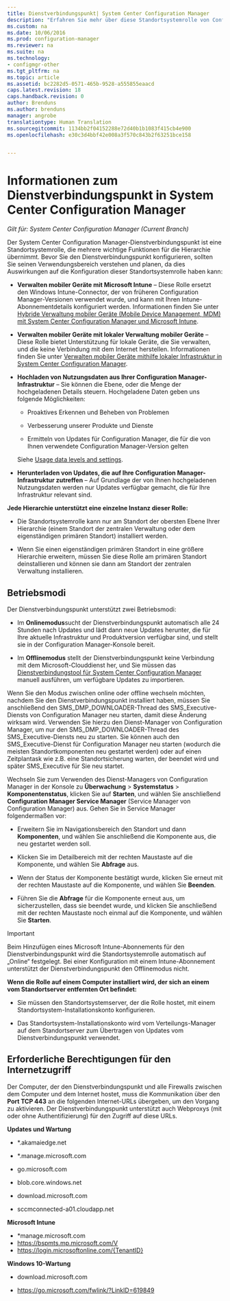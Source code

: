 ```yaml
---
title: Dienstverbindungspunkt| System Center Configuration Manager
description: "Erfahren Sie mehr über diese Standortsystemrolle von Configuration Manager, und verstehen und planen Sie den Verwendungsbereich."
ms.custom: na
ms.date: 10/06/2016
ms.prod: configuration-manager
ms.reviewer: na
ms.suite: na
ms.technology:
- configmgr-other
ms.tgt_pltfrm: na
ms.topic: article
ms.assetid: bc2282d5-0571-465b-9528-a555855eaacd
caps.latest.revision: 18
caps.handback.revision: 0
author: Brenduns
ms.author: brenduns
manager: angrobe
translationtype: Human Translation
ms.sourcegitcommit: 1134bb2f04152288e72d40b1b1083f415cb4e900
ms.openlocfilehash: e30c3d4bbf42e008a3f570c843b2f63251bce158


---
```

# <a name="about-the-service-connection-point-in-system-center-configuration-manager"></a>Informationen zum Dienstverbindungspunkt in System Center Configuration Manager

*Gilt für: System Center Configuration Manager (Current Branch)*

Der System Center Configuration Manager-Dienstverbindungspunkt ist eine Standortsystemrolle, die mehrere wichtige Funktionen für die Hierarchie übernimmt. Bevor Sie den Dienstverbindungspunkt konfigurieren, sollten Sie seinen Verwendungsbereich verstehen und planen, da dies Auswirkungen auf die Konfiguration dieser Standortsystemrolle haben kann:  

-   **Verwalten mobiler Geräte mit Microsoft Intune** – Diese Rolle ersetzt den Windows Intune-Connector, der von früheren Configuration Manager-Versionen verwendet wurde, und kann mit Ihren Intune-Abonnementdetails konfiguriert werden. Informationen finden Sie unter [Hybride Verwaltung mobiler Geräte (Mobile Device Management, MDM) mit System Center Configuration Manager und Microsoft Intune](../../../../mdm/plan-design/hybrid-mobile-device-management.md).  

-   **Verwalten mobiler Geräte mit lokaler Verwaltung mobiler Geräte** – Diese Rolle bietet Unterstützung für lokale Geräte, die Sie verwalten, und die keine Verbindung mit dem Internet herstellen. Informationen finden Sie unter [Verwalten mobiler Geräte mithilfe lokaler Infrastruktur in System Center Configuration Manager](../../../../mdm/understand/manage-mobile-devices-with-on-premises-infrastructure.md).  

-   **Hochladen von Nutzungsdaten aus Ihrer Configuration Manager-Infrastruktur** – Sie können die Ebene, oder die Menge der hochgeladenen Details steuern. Hochgeladene Daten geben uns folgende Möglichkeiten:  

    -   Proaktives Erkennen und Beheben von Problemen  

    -   Verbesserung unserer Produkte und Dienste  

    -   Ermitteln von Updates für Configuration Manager, die für die von Ihnen verwendete Configuration Manager-Version gelten  

     Siehe [Usage data levels and settings](../../../../core/servers/deploy/install/setup-reference.md#bkmk_usage).  

-   **Herunterladen von Updates, die auf Ihre Configuration Manager-Infrastruktur zutreffen** – Auf Grundlage der von Ihnen hochgeladenen Nutzungsdaten werden nur Updates verfügbar gemacht, die für Ihre Infrastruktur relevant sind.  

 **Jede Hierarchie unterstützt eine einzelne Instanz dieser Rolle:**  

-   Die Standortsystemrolle kann nur am Standort der obersten Ebene Ihrer Hierarchie (einem Standort der zentralen Verwaltung oder dem eigenständigen primären Standort) installiert werden.  

-   Wenn Sie einen eigenständigen primären Standort in eine größere Hierarchie erweitern, müssen Sie diese Rolle am primären Standort deinstallieren und können sie dann am Standort der zentralen Verwaltung installieren.  

##  <a name="a-namebkmkmodesa-modes-of-operation"></a><a name="bkmk_modes"></a> Betriebsmodi  
 Der Dienstverbindungspunkt unterstützt zwei Betriebsmodi:  

-   Im **Onlinemodus**sucht der Dienstverbindungspunkt automatisch alle 24 Stunden nach Updates und lädt dann neue Updates herunter, die für Ihre aktuelle Infrastruktur und Produktversion verfügbar sind, und stellt sie in der Configuration Manager-Konsole bereit.  

-   Im **Offlinemodus** stellt der Dienstverbindungspunkt keine Verbindung mit dem Microsoft-Clouddienst her, und Sie müssen das [Dienstverbindungstool für System Center Configuration Manager](../../../../core/servers/manage/use-the-service-connection-tool.md) manuell ausführen, um verfügbare Updates zu importieren.  

Wenn Sie den Modus zwischen online oder offline wechseln möchten, nachdem Sie den Dienstverbindungspunkt installiert haben, müssen Sie anschließend den SMS_DMP_DOWNLOADER-Thread des SMS_Executive-Diensts von Configuration Manager neu starten, damit diese Änderung wirksam wird.  Verwenden Sie hierzu den Dienst-Manager von Configuration Manager, um nur den SMS_DMP_DOWNLOADER-Thread des SMS_Executive-Diensts neu zu starten.  Sie können auch den SMS_Executive-Dienst für Configuration Manager neu starten (wodurch die meisten Standortkomponenten neu gestartet werden) oder auf einen Zeitplantask wie z.B. eine Standortsicherung warten, der beendet wird und später SMS_Executive für Sie neu startet.  

Wechseln Sie zum Verwenden des Dienst-Managers von Configuration Manager in der Konsole zu **Überwachung** > **Systemstatus** > **Komponentenstatus**, klicken Sie auf **Starten**, und wählen Sie anschließend **Configuration Manager Service Manager** (Service Manager von Configuration Manager) aus.  Gehen Sie in Service Manager folgendermaßen vor:  

-   Erweitern Sie im Navigationsbereich den Standort und dann **Komponenten**, und wählen Sie anschließend die Komponente aus, die neu gestartet werden soll.  

-   Klicken Sie im Detailbereich mit der rechten Maustaste auf die Komponente, und wählen Sie **Abfrage** aus.  

-   Wenn der Status der Komponente bestätigt wurde, klicken Sie erneut mit der rechten Maustaste auf die Komponente, und wählen Sie **Beenden**.  

-   Führen Sie die **Abfrage** für die Komponente erneut aus, um sicherzustellen, dass sie beendet wurde, und klicken Sie anschließend mit der rechten Maustaste noch einmal auf die Komponente, und wählen Sie **Starten**.  

> [!IMPORTANT]  
>  Beim Hinzufügen eines Microsoft Intune-Abonnements für den Dienstverbindungspunkt wird die Standortsystemrolle automatisch auf „Online“ festgelegt. Bei einer Konfiguration mit einem Intune-Abonnement unterstützt der Dienstverbindungspunkt den Offlinemodus nicht.  

**Wenn die Rolle auf einem Computer installiert wird, der sich an einem vom Standortserver entfernten Ort befindet:**  

-   Sie müssen den Standortsystemserver, der die Rolle hostet, mit einem Standortsystem-Installationskonto konfigurieren.  

-   Das Standortsystem-Installationskonto wird vom Verteilungs-Manager auf dem Standortserver zum Übertragen von Updates vom Dienstverbindungspunkt verwendet.  

##  <a name="a-namebkmkurlsa-internet-access-requirements"></a><a name="bkmk_urls"></a> Erforderliche Berechtigungen für den Internetzugriff  
Der Computer, der den Dienstverbindungspunkt und alle Firewalls zwischen dem Computer und dem Internet hostet, muss die Kommunikation über den **Port TCP 443** an die folgenden Internet-URLs übergeben, um den Vorgang zu aktivieren. Der Dienstverbindungspunkt unterstützt auch Webproxys (mit oder ohne Authentifizierung) für den Zugriff auf diese URLs.  

**Updates und Wartung**  

-   *.akamaiedge.net  

-   *.manage.microsoft.com

-   go.microsoft.com

-   blob.core.windows.net  

-   download.microsoft.com  

-   sccmconnected-a01.cloudapp.net  

**Microsoft Intune**  

-   *manage.microsoft.com  
-   https://bspmts.mp.microsoft.com/V
-   https://login.microsoftonline.com/{TenantID}


**Windows 10-Wartung**  

-   download.microsoft.com  

-   https://go.microsoft.com/fwlink/?LinkID=619849  



<!--HONumber=Nov16_HO1-->


